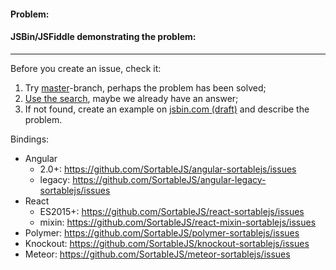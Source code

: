 #### Problem:



#### JSBin/JSFiddle demonstrating the problem:


---
Before you create an issue, check it:

 1. Try [master](https://github.com/SortableJS/Sortable/tree/master/)-branch, perhaps the problem has been solved;
 2. [Use the search](https://github.com/SortableJS/Sortable/search?q=problem), maybe we already have an answer;
 3. If not found, create an example on [jsbin.com (draft)](http://jsbin.com/vojixek/edit?html,js,output) and describe the problem.

Bindings:
 - Angular
   - 2.0+: https://github.com/SortableJS/angular-sortablejs/issues
   - legacy: https://github.com/SortableJS/angular-legacy-sortablejs/issues
 - React
   - ES2015+: https://github.com/SortableJS/react-sortablejs/issues
   - mixin: https://github.com/SortableJS/react-mixin-sortablejs/issues
 - Polymer: https://github.com/SortableJS/polymer-sortablejs/issues
 - Knockout: https://github.com/SortableJS/knockout-sortablejs/issues
 - Meteor: https://github.com/SortableJS/meteor-sortablejs/issues
